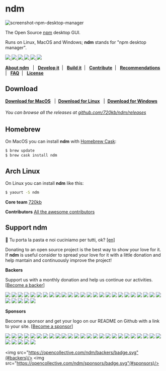 # ndm

![screenshot-npm-desktop-manager](http://i.imgur.com/lJnz58l.png)


The Open Source <a href="https://npmjs.com/" target="_blank">npm</a> desktop GUI.

Runs on Linux, MacOS and Windows; **ndm** stands for "npm desktop manager".

<a href="https://github.com/720kb/ndm/releases" target="_blank">
<img src="https://img.shields.io/github/release/720kb/ndm.svg"/>
</a>
<a href="https://travis-ci.org/720kb/ndm/builds" target="_blank">
<img src="https://img.shields.io/travis/720kb/ndm.svg"/>
</a>
<a href="https://ci.appveyor.com/project/45kb/ndm">
<img src="https://ci.appveyor.com/api/projects/status/da313gnkvdbbvflh?svg=true"/>
</a>
<a href="https://snyk.io/test/github/720kb/ndm/09d8e74149402546cdc48a3df11c76496b19e29d">
<img src="https://snyk.io/test/github/720kb/ndm/09d8e74149402546cdc48a3df11c76496b19e29d/badge.svg"/>
</a>
<a href="https://720kb.github.io/ndm/" target="_blank">
<img src="https://img.shields.io/github/downloads/720kb/ndm/total.svg"/>
</a>
<a href="https://gitter.im/720kb/ndm" target="_blank">
<img src="https://img.shields.io/gitter/room/ndm/ndm.js.svg"/>
</a>
 <br>
 
<p>
<b><a href="https://github.com/720kb/ndm/blob/master/doc/ABOUT.md">About ndm</a></b> &nbsp; 
  |
  &nbsp; <b><a href="https://github.com/720kb/ndm/blob/master/doc/DEVELOP.md">Develop it</a></b>&nbsp;  |
  &nbsp; <b><a href="https://github.com/720kb/ndm/blob/master/doc/BUILD.md">Build it</a></b>&nbsp; 
  |
  &nbsp; <b><a href="https://github.com/720kb/ndm/blob/master/doc/CONTRIBUTE.md">Contribute</a></b>&nbsp; 
  |
  &nbsp; <b><a href="https://github.com/720kb/ndm/blob/master/doc/RECOMMENDATIONS.md">Recommendations</a></b>&nbsp; 
  |
  &nbsp; <b><a href="https://github.com/720kb/ndm/blob/master/doc/FAQ.md">FAQ</a></b>&nbsp; 
  |
  &nbsp; <b><a href="https://github.com/720kb/ndm/blob/master/LICENSE.md">License</a></b>
  </p>
  

## Download
**[Download for MacOS](https://720kb.github.io/ndm#mac)**  &nbsp; | &nbsp;**[Download for Linux](https://720kb.github.io/ndm#linux)** &nbsp; | &nbsp;**[Download for Windows](https://720kb.github.io/ndm#win)** &nbsp;

###### You can browse all the releases at [github.com/720kb/ndm/releases](https://github.com/720kb/ndm/releases)



## Homebrew

On MacOS you can install **ndm** with [Homebrew Cask](https://caskroom.github.io/):

```bash
$ brew update
$ brew cask install ndm
```

## Arch Linux

On Linux you can install **ndm** like this:

```bash
$ yaourt -S ndm
```

**Core team** 
[720kb](https://720kb.net) 

**Contributors** [All the awesome contributors](https://github.com/720kb/ndm/graphs/contributors)


## Support ndm

:spaghetti: Tu porta la pasta e noi cuciniamo per tutti, ok? [[en]](https://translate.google.com/#it/en/tu%20porti%20la%20.pasta%20e%20poi%20noi%20cuciniamo%20per%20tutti.%20ok%3F)

Donating to an open source project is the best way to show your love for it.
If **ndm** is useful consider to spread your love for it with a little donation and help mantain and continuously improve the project! 

**Backers**

Support us with a monthly donation and help us continue our activities. [[Become a backer](https://opencollective.com/ndm#backer)]
 
 <a href="https://opencollective.com/ndm/backer/0/website" target="_blank"><img src="https://opencollective.com/ndm/backer/0/avatar.svg"></a>
 <a href="https://opencollective.com/ndm/backer/1/website" target="_blank"><img src="https://opencollective.com/ndm/backer/1/avatar.svg"></a>
 <a href="https://opencollective.com/ndm/backer/2/website" target="_blank"><img src="https://opencollective.com/ndm/backer/2/avatar.svg"></a>
 <a href="https://opencollective.com/ndm/backer/3/website" target="_blank"><img src="https://opencollective.com/ndm/backer/3/avatar.svg"></a>
 <a href="https://opencollective.com/ndm/backer/4/website" target="_blank"><img src="https://opencollective.com/ndm/backer/4/avatar.svg"></a>
 <a href="https://opencollective.com/ndm/backer/5/website" target="_blank"><img src="https://opencollective.com/ndm/backer/5/avatar.svg"></a>
 <a href="https://opencollective.com/ndm/backer/6/website" target="_blank"><img src="https://opencollective.com/ndm/backer/6/avatar.svg"></a>
 <a href="https://opencollective.com/ndm/backer/7/website" target="_blank"><img src="https://opencollective.com/ndm/backer/7/avatar.svg"></a>
 <a href="https://opencollective.com/ndm/backer/8/website" target="_blank"><img src="https://opencollective.com/ndm/backer/8/avatar.svg"></a>
 <a href="https://opencollective.com/ndm/backer/9/website" target="_blank"><img src="https://opencollective.com/ndm/backer/9/avatar.svg"></a>
 <a href="https://opencollective.com/ndm/backer/10/website" target="_blank"><img src="https://opencollective.com/ndm/backer/10/avatar.svg"></a>
 <a href="https://opencollective.com/ndm/backer/11/website" target="_blank"><img src="https://opencollective.com/ndm/backer/11/avatar.svg"></a>
 <a href="https://opencollective.com/ndm/backer/12/website" target="_blank"><img src="https://opencollective.com/ndm/backer/12/avatar.svg"></a>
 <a href="https://opencollective.com/ndm/backer/13/website" target="_blank"><img src="https://opencollective.com/ndm/backer/13/avatar.svg"></a>
 <a href="https://opencollective.com/ndm/backer/14/website" target="_blank"><img src="https://opencollective.com/ndm/backer/14/avatar.svg"></a>
 <a href="https://opencollective.com/ndm/backer/15/website" target="_blank"><img src="https://opencollective.com/ndm/backer/15/avatar.svg"></a>
 <a href="https://opencollective.com/ndm/backer/16/website" target="_blank"><img src="https://opencollective.com/ndm/backer/16/avatar.svg"></a>
 <a href="https://opencollective.com/ndm/backer/17/website" target="_blank"><img src="https://opencollective.com/ndm/backer/17/avatar.svg"></a>
 <a href="https://opencollective.com/ndm/backer/18/website" target="_blank"><img src="https://opencollective.com/ndm/backer/18/avatar.svg"></a>
 <a href="https://opencollective.com/ndm/backer/19/website" target="_blank"><img src="https://opencollective.com/ndm/backer/19/avatar.svg"></a>
 <a href="https://opencollective.com/ndm/backer/20/website" target="_blank"><img src="https://opencollective.com/ndm/backer/20/avatar.svg"></a>
 <a href="https://opencollective.com/ndm/backer/21/website" target="_blank"><img src="https://opencollective.com/ndm/backer/21/avatar.svg"></a>
 <a href="https://opencollective.com/ndm/backer/22/website" target="_blank"><img src="https://opencollective.com/ndm/backer/22/avatar.svg"></a>
 <a href="https://opencollective.com/ndm/backer/23/website" target="_blank"><img src="https://opencollective.com/ndm/backer/23/avatar.svg"></a>
 <a href="https://opencollective.com/ndm/backer/24/website" target="_blank"><img src="https://opencollective.com/ndm/backer/24/avatar.svg"></a>
 <a href="https://opencollective.com/ndm/backer/25/website" target="_blank"><img src="https://opencollective.com/ndm/backer/25/avatar.svg"></a>
 <a href="https://opencollective.com/ndm/backer/26/website" target="_blank"><img src="https://opencollective.com/ndm/backer/26/avatar.svg"></a>
 <a href="https://opencollective.com/ndm/backer/27/website" target="_blank"><img src="https://opencollective.com/ndm/backer/27/avatar.svg"></a>
 <a href="https://opencollective.com/ndm/backer/28/website" target="_blank"><img src="https://opencollective.com/ndm/backer/28/avatar.svg"></a>
 <a href="https://opencollective.com/ndm/backer/29/website" target="_blank"><img src="https://opencollective.com/ndm/backer/29/avatar.svg"></a>
 
 **Sponsors**
 
 Become a sponsor and get your logo on our README on Github with a link to your site. [[Become a sponsor](https://opencollective.com/ndm#sponsor)]
 
 <a href="https://opencollective.com/ndm/sponsor/0/website" target="_blank"><img src="https://opencollective.com/ndm/sponsor/0/avatar.svg"></a>
 <a href="https://opencollective.com/ndm/sponsor/1/website" target="_blank"><img src="https://opencollective.com/ndm/sponsor/1/avatar.svg"></a>
 <a href="https://opencollective.com/ndm/sponsor/2/website" target="_blank"><img src="https://opencollective.com/ndm/sponsor/2/avatar.svg"></a>
 <a href="https://opencollective.com/ndm/sponsor/3/website" target="_blank"><img src="https://opencollective.com/ndm/sponsor/3/avatar.svg"></a>
 <a href="https://opencollective.com/ndm/sponsor/4/website" target="_blank"><img src="https://opencollective.com/ndm/sponsor/4/avatar.svg"></a>
 <a href="https://opencollective.com/ndm/sponsor/5/website" target="_blank"><img src="https://opencollective.com/ndm/sponsor/5/avatar.svg"></a>
 <a href="https://opencollective.com/ndm/sponsor/6/website" target="_blank"><img src="https://opencollective.com/ndm/sponsor/6/avatar.svg"></a>
 <a href="https://opencollective.com/ndm/sponsor/7/website" target="_blank"><img src="https://opencollective.com/ndm/sponsor/7/avatar.svg"></a>
 <a href="https://opencollective.com/ndm/sponsor/8/website" target="_blank"><img src="https://opencollective.com/ndm/sponsor/8/avatar.svg"></a>
 <a href="https://opencollective.com/ndm/sponsor/9/website" target="_blank"><img src="https://opencollective.com/ndm/sponsor/9/avatar.svg"></a>
 <a href="https://opencollective.com/ndm/sponsor/10/website" target="_blank"><img src="https://opencollective.com/ndm/sponsor/10/avatar.svg"></a>
 <a href="https://opencollective.com/ndm/sponsor/11/website" target="_blank"><img src="https://opencollective.com/ndm/sponsor/11/avatar.svg"></a>
 <a href="https://opencollective.com/ndm/sponsor/12/website" target="_blank"><img src="https://opencollective.com/ndm/sponsor/12/avatar.svg"></a>
 <a href="https://opencollective.com/ndm/sponsor/13/website" target="_blank"><img src="https://opencollective.com/ndm/sponsor/13/avatar.svg"></a>
 <a href="https://opencollective.com/ndm/sponsor/14/website" target="_blank"><img src="https://opencollective.com/ndm/sponsor/14/avatar.svg"></a>
 <a href="https://opencollective.com/ndm/sponsor/15/website" target="_blank"><img src="https://opencollective.com/ndm/sponsor/15/avatar.svg"></a>
 <a href="https://opencollective.com/ndm/sponsor/16/website" target="_blank"><img src="https://opencollective.com/ndm/sponsor/16/avatar.svg"></a>
 <a href="https://opencollective.com/ndm/sponsor/17/website" target="_blank"><img src="https://opencollective.com/ndm/sponsor/17/avatar.svg"></a>
 <a href="https://opencollective.com/ndm/sponsor/18/website" target="_blank"><img src="https://opencollective.com/ndm/sponsor/18/avatar.svg"></a>
 <a href="https://opencollective.com/ndm/sponsor/19/website" target="_blank"><img src="https://opencollective.com/ndm/sponsor/19/avatar.svg"></a>
 <a href="https://opencollective.com/ndm/sponsor/20/website" target="_blank"><img src="https://opencollective.com/ndm/sponsor/20/avatar.svg"></a>
 <a href="https://opencollective.com/ndm/sponsor/21/website" target="_blank"><img src="https://opencollective.com/ndm/sponsor/21/avatar.svg"></a>
 <a href="https://opencollective.com/ndm/sponsor/22/website" target="_blank"><img src="https://opencollective.com/ndm/sponsor/22/avatar.svg"></a>
 <a href="https://opencollective.com/ndm/sponsor/23/website" target="_blank"><img src="https://opencollective.com/ndm/sponsor/23/avatar.svg"></a>
 <a href="https://opencollective.com/ndm/sponsor/24/website" target="_blank"><img src="https://opencollective.com/ndm/sponsor/24/avatar.svg"></a>
 <a href="https://opencollective.com/ndm/sponsor/25/website" target="_blank"><img src="https://opencollective.com/ndm/sponsor/25/avatar.svg"></a>
 <a href="https://opencollective.com/ndm/sponsor/26/website" target="_blank"><img src="https://opencollective.com/ndm/sponsor/26/avatar.svg"></a>
 <a href="https://opencollective.com/ndm/sponsor/27/website" target="_blank"><img src="https://opencollective.com/ndm/sponsor/27/avatar.svg"></a>
 <a href="https://opencollective.com/ndm/sponsor/28/website" target="_blank"><img src="https://opencollective.com/ndm/sponsor/28/avatar.svg"></a>
 <a href="https://opencollective.com/ndm/sponsor/29/website" target="_blank"><img src="https://opencollective.com/ndm/sponsor/29/avatar.svg"></a>
 
<img src="https://opencollective.com/ndm/backers/badge.svg"(#backers)/> <img src="https://opencollective.com/ndm/sponsors/badge.svg"(#sponsors)/> 
